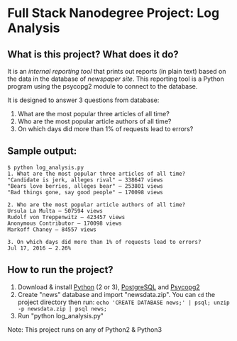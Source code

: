 # Full Stack Nanodegree Project: Log Analysis

## What is this project? What does it do?
It is an *internal reporting tool* that prints out reports (in plain text) based on the data in the database of *newspaper site*. This reporting tool is a Python program using the psycopg2 module to connect to the database.

It is designed to answer 3 questions from database:
1. What are the most popular three articles of all time?
2. Who are the most popular article authors of all time?
3. On which days did more than 1% of requests lead to errors?

## Sample output:
```
$ python log_analysis.py
1. What are the most popular three articles of all time?
"Candidate is jerk, alleges rival" — 338647 views
"Bears love berries, alleges bear" — 253801 views
"Bad things gone, say good people" — 170098 views

2. Who are the most popular article authors of all time?
Ursula La Multa — 507594 views
Rudolf von Treppenwitz — 423457 views
Anonymous Contributor — 170098 views
Markoff Chaney — 84557 views

3. On which days did more than 1% of requests lead to errors?
Jul 17, 2016 — 2.26%
```

## How to run the project?
1. Download & install [Python](https://www.python.org/downloads/) (2 or 3), [PostgreSQL](https://www.postgresql.org/download/) and [Psycopg2](http://initd.org/psycopg/docs/install.html)
2. Create "news" database and import "newsdata.zip".
You can `cd` the project directory then run:
`echo 'CREATE DATABASE news;' | psql; unzip -p newsdata.zip | psql news;`
3. Run "python log_analysis.py"

Note: This project runs on any of Python2 & Python3
